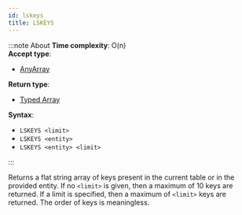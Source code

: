 ```yaml
---
id: lskeys
title: LSKEYS
---
```


:::note About
**Time complexity**: O(n)  
**Accept type**:

- [AnyArray](../protocol/data-types.md#any-array)

**Return type**:

- [Typed Array](../protocol/data-types.md#typed-array)

**Syntax**:

- `LSKEYS <limit>`
- `LSKEYS <entity>`
- `LSKEYS <entity> <limit>`

:::

Returns a flat string array of keys present in the current table or in the provided entity.
If no `<limit>` is given, then a maximum of 10 keys are returned. If a limit is specified,
then a maximum of `<limit>` keys are returned. The order of keys is meaningless.

